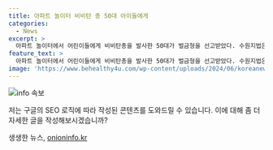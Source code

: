```yaml
---
title: 아파트 놀이터 비비탄 총 50대 아이들에게
categories:
  - News
excerpt: >
  아파트 놀이터에서 어린이들에게 비비탄총을 발사한 50대가 벌금형을 선고받았다. 수원지법은 A씨에게 벌금 500만원을 선고하고, 정신질환을 앓고 있어 치료가 필요하며 개전의 기회를 줄 필요가 있다고 밝혔다. A씨는 지난해 10월 아파트 놀이터에서 소지하고 있던 비비탄 권총을 발사해 아이들을 공격한 혐의로 재판에 넘겨졌다. 피해자들은 정신적 피해를 입었고, 재판부는 A씨의 행동을 가볍게 보지 않겠다고 판시했다.
feature_text: >
  아파트 놀이터에서 어린이들에게 비비탄총을 발사한 50대가 벌금형을 선고받았다. 수원지법은 A씨에게 벌금 500만원을 선고하고, 정신질환을 앓고 있어 치료가 필요하며 개전의 기회를 줄 필요가 있다고 밝혔다. A씨는 지난해 10월 아파트 놀이터에서 소지하고 있던 비비탄 권총을 발사해 아이들을 공격한 혐의로 재판에 넘겨졌다. 피해자들은 정신적 피해를 입었고, 재판부는 A씨의 행동을 가볍게 보지 않겠다고 판시했다.
image: 'https://www.behealthy4u.com/wp-content/uploads/2024/06/koreanews.jpg'
---
```


<p><img src="https://www.behealthy4u.com/wp-content/uploads/2024/06/koreanews.jpg" alt="info 속보" /></p>

<p>저는 구글의 SEO 로직에 따라 작성된 콘텐츠를 도와드릴 수 있습니다. 이에 대해 좀 더 자세한 글을 작성해보시겠습니까?</p>
생생한 뉴스, <a href="https://onioninfo.kr" rel="dofollow">onioninfo.kr</a>


